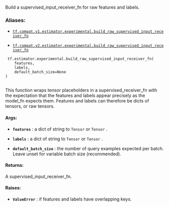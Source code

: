 Build a supervised_input_receiver_fn for raw features and labels.



### Aliases:

- [ `tf.compat.v1.estimator.experimental.build_raw_supervised_input_receiver_fn` ](/api_docs/python/tf/estimator/experimental/build_raw_supervised_input_receiver_fn)

- [ `tf.compat.v2.estimator.experimental.build_raw_supervised_input_receiver_fn` ](/api_docs/python/tf/estimator/experimental/build_raw_supervised_input_receiver_fn)



```
 tf.estimator.experimental.build_raw_supervised_input_receiver_fn(
    features,
    labels,
    default_batch_size=None
)
 
```

This function wraps tensor placeholders in a supervised_receiver_fn
with the expectation that the features and labels appear precisely as
the model_fn expects them. Features and labels can therefore be dicts of
tensors, or raw tensors.



#### Args:

- **`features`** : a dict of string to  `Tensor`  or  `Tensor` .

- **`labels`** : a dict of string to  `Tensor`  or  `Tensor` .

- **`default_batch_size`** : the number of query examples expected per batch.
Leave unset for variable batch size (recommended).



#### Returns:
A supervised_input_receiver_fn.



#### Raises:

- **`ValueError`** : if features and labels have overlapping keys.

